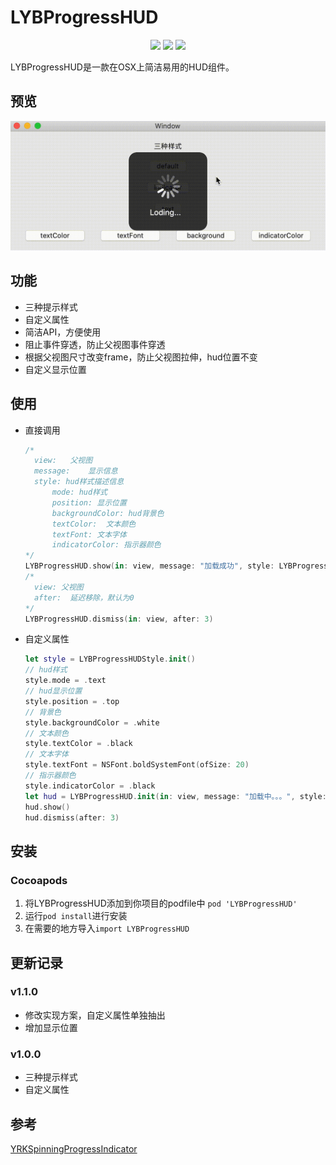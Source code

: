# LYBProgressHUD

<p align="center">
<a href="https://github.com/liyb93/LYBProgressHUD.git"><img src="https://img.shields.io/badge/platform-osx-lightgrey"></a>
<a href="https://github.com/liyb93/LYBProgressHUD.git"><img src="https://img.shields.io/badge/language-swift%205.x-orange"></a>
<a href="https://raw.githubusercontent.com/liyb93/LYBProgressHUD/main/LICENSE"><img src="https://img.shields.io/badge/license-MIT-orange"></a>
</p>

LYBProgressHUD是一款在OSX上简洁易用的HUD组件。

## 预览

![preview](https://raw.githubusercontent.com/liyb93/LYBProgressHUD/master/preview.gif)

## 功能

- 三种提示样式
- 自定义属性
- 简洁API，方便使用
- 阻止事件穿透，防止父视图事件穿透
- 根据父视图尺寸改变frame，防止父视图拉伸，hud位置不变
- 自定义显示位置

## 使用

- 直接调用

  ```swift
  /*
  	view:	父视图
  	message:	显示信息
  	style: hud样式描述信息
  		mode: hud样式
  		position: 显示位置
  		backgroundColor: hud背景色
  		textColor:	文本颜色
  		textFont: 文本字体
  		indicatorColor:	指示器颜色
  */
  LYBProgressHUD.show(in: view, message: "加载成功", style: LYBProgressHUDStyle.init(.text))
  /*
  	view: 父视图
  	after:	延迟移除，默认为0
  */
  LYBProgressHUD.dismiss(in: view, after: 3)
  ```

- 自定义属性

  ```swift
  let style = LYBProgressHUDStyle.init()
  // hud样式
  style.mode = .text
  // hud显示位置
  style.position = .top
  // 背景色
  style.backgroundColor = .white
  // 文本颜色
  style.textColor = .black
  // 文本字体
  style.textFont = NSFont.boldSystemFont(ofSize: 20)
  // 指示器颜色
  style.indicatorColor = .black
  let hud = LYBProgressHUD.init(in: view, message: "加载中。。。", style: style)
  hud.show()
  hud.dismiss(after: 3)
  ```

## 安装

### Cocoapods

1. 将LYBProgressHUD添加到你项目的podfile中 `pod 'LYBProgressHUD'`
2. 运行`pod install`进行安装
3. 在需要的地方导入`import LYBProgressHUD`

## 更新记录

### v1.1.0

- 修改实现方案，自定义属性单独抽出
- 增加显示位置

### v1.0.0

- 三种提示样式
- 自定义属性

## 参考

[YRKSpinningProgressIndicator](https://github.com/kelan/YRKSpinningProgressIndicator)


